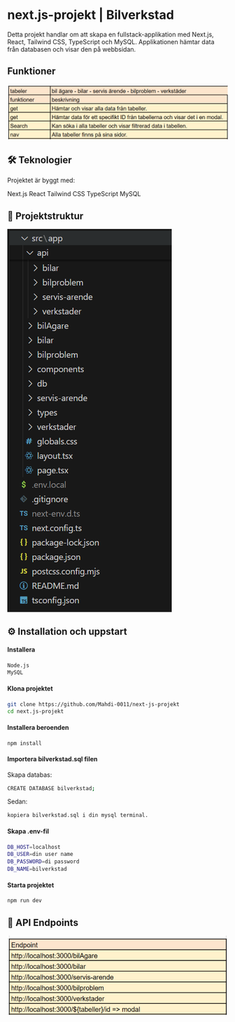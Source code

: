 # next.js-projekt | Bilverkstad

Detta projekt handlar om att skapa en fullstack-applikation med Next.js, React, Tailwind CSS, TypeScript och MySQL. Applikationen hämtar data från databasen och visar den på webbsidan.

## Funktioner

![funktioner list](assets/funktioner.png)

## 🛠️ Teknologier

Projektet är byggt med:

Next.js
React
Tailwind CSS
TypeScript
MySQL

## 📂 Projektstruktur

![projektstruktur](./assets//mapstruktur.png)


## ⚙️ Installation och uppstart

#### Installera

```bash
Node.js
MySQL
```

#### Klona projektet

```bash
git clone https://github.com/Mahdi-0011/next-js-projekt
cd next.js-projekt
```

#### Installera beroenden

```bash
npm install
```

#### Importera bilverkstad.sql filen

Skapa databas:

```bash
CREATE DATABASE bilverkstad;
```

Sedan:

```bash
kopiera bilverkstad.sql i din mysql terminal.
```

#### Skapa .env-fil

```bash
DB_HOST=localhost
DB_USER=din user name
DB_PASSWORD=di password
DB_NAME=bilverkstad

```

#### Starta projektet

```bash
npm run dev
```

## 🔑 API Endpoints

![api endpoints](assets/api.png)
